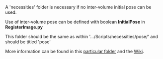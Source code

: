 A 'necessities' folder is necessary if no inter-volume initial pose can be used.

Use of inter-volume pose can be defined with boolean **InitialPose** in **RegisterImage.py**

This folder should be the same as within '.../Scripts/necessities/pose/' and should be titled 'pose'

More information can be found in this [particular folder](https://github.com/JHogenboom/VertiGO-Fluoroscopy-Registration/tree/main/Scripts/necessities/pose) and the [Wiki](https://github.com/JHogenboom/VertiGO-Fluoroscopy-Registration/wiki/1.-Preoperative-stage#compute-initial-pose).


